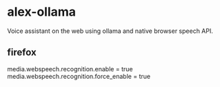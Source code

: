 # alex-ollama
Voice assistant on the web using ollama and native browser speech API.

## firefox
media.webspeech.recognition.enable = true
media.webspeech.recognition.force_enable = true